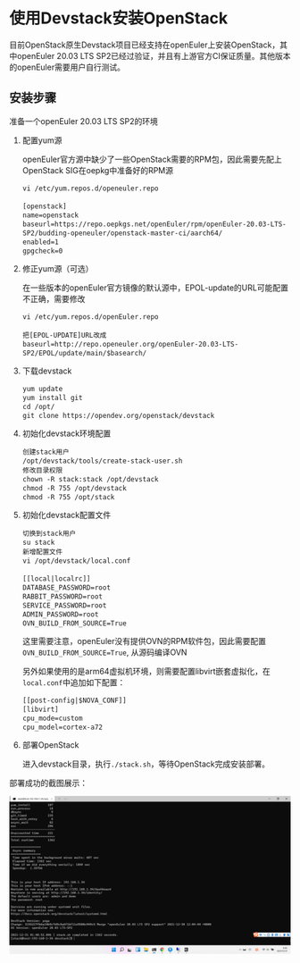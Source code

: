 # 使用Devstack安装OpenStack

目前OpenStack原生Devstack项目已经支持在openEuler上安装OpenStack，其中openEuler 20.03 LTS SP2已经过验证，并且有上游官方CI保证质量。其他版本的openEuler需要用户自行测试。

## 安装步骤

准备一个openEuler 20.03 LTS SP2的环境

1. 配置yum源

    openEuler官方源中缺少了一些OpenStack需要的RPM包，因此需要先配上OpenStack SIG在oepkg中准备好的RPM源
    ```
    vi /etc/yum.repos.d/openeuler.repo

    [openstack]
    name=openstack
    baseurl=https://repo.oepkgs.net/openEuler/rpm/openEuler-20.03-LTS-SP2/budding-openeuler/openstack-master-ci/aarch64/
    enabled=1
    gpgcheck=0
    ```

2. 修正yum源（可选）

    在一些版本的openEuler官方镜像的默认源中，EPOL-update的URL可能配置不正确，需要修改

    ```
    vi /etc/yum.repos.d/openEuler.repo

    把[EPOL-UPDATE]URL改成
    baseurl=http://repo.openeuler.org/openEuler-20.03-LTS-SP2/EPOL/update/main/$basearch/
    ```

3. 下载devstack

    ```
    yum update
    yum install git
    cd /opt/
    git clone https://opendev.org/openstack/devstack
    ```

3. 初始化devstack环境配置

    ```
    创建stack用户
    /opt/devstack/tools/create-stack-user.sh
    修改目录权限
    chown -R stack:stack /opt/devstack
    chmod -R 755 /opt/devstack
    chmod -R 755 /opt/stack
    ```

4. 初始化devstack配置文件

    ```
    切换到stack用户
    su stack
    新增配置文件
    vi /opt/devstack/local.conf

    [[local|localrc]]
    DATABASE_PASSWORD=root
    RABBIT_PASSWORD=root
    SERVICE_PASSWORD=root
    ADMIN_PASSWORD=root
    OVN_BUILD_FROM_SOURCE=True
    ```

    这里需要注意，openEuler没有提供OVN的RPM软件包，因此需要配置`OVN_BUILD_FROM_SOURCE=True`, 从源码编译OVN

    另外如果使用的是arm64虚拟机环境，则需要配置libvirt嵌套虚拟化，在`local.conf`中追加如下配置：

    ```
    [[post-config|$NOVA_CONF]]
    [libvirt]
    cpu_mode=custom
    cpu_model=cortex-a72
    ```

5. 部署OpenStack

    进入devstack目录，执行`./stack.sh`，等待OpenStack完成安装部署。


部署成功的截图展示：

![devstack-success](./devstack-success.png)
